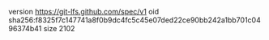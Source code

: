 version https://git-lfs.github.com/spec/v1
oid sha256:f8325f7c147741a8f0b9dc4fc5c45e07ded22ce90bb242a1bb701c0496374b41
size 2102
